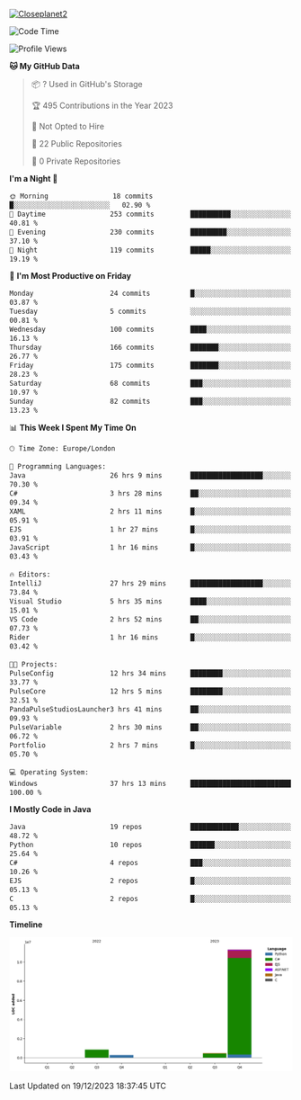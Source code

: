 [![Closeplanet2](https://github-readme-stats.vercel.app/api?username=Closeplanet2&show_icons=true&theme=tokyonight&count_private=true)]([https://github.com/Closeplanet2])

<!--START_SECTION:waka-->
![Code Time](http://img.shields.io/badge/Code%20Time-198%20hrs%206%20mins-blue)

![Profile Views](http://img.shields.io/badge/Profile%20Views-21-blue)

**🐱 My GitHub Data** 

> 📦 ? Used in GitHub's Storage 
 > 
> 🏆 495 Contributions in the Year 2023
 > 
> 🚫 Not Opted to Hire
 > 
> 📜 22 Public Repositories 
 > 
> 🔑 0 Private Repositories 
 > 
**I'm a Night 🦉** 

```text
🌞 Morning                18 commits          █░░░░░░░░░░░░░░░░░░░░░░░░   02.90 % 
🌆 Daytime                253 commits         ██████████░░░░░░░░░░░░░░░   40.81 % 
🌃 Evening                230 commits         █████████░░░░░░░░░░░░░░░░   37.10 % 
🌙 Night                  119 commits         █████░░░░░░░░░░░░░░░░░░░░   19.19 % 
```
📅 **I'm Most Productive on Friday** 

```text
Monday                   24 commits          █░░░░░░░░░░░░░░░░░░░░░░░░   03.87 % 
Tuesday                  5 commits           ░░░░░░░░░░░░░░░░░░░░░░░░░   00.81 % 
Wednesday                100 commits         ████░░░░░░░░░░░░░░░░░░░░░   16.13 % 
Thursday                 166 commits         ███████░░░░░░░░░░░░░░░░░░   26.77 % 
Friday                   175 commits         ███████░░░░░░░░░░░░░░░░░░   28.23 % 
Saturday                 68 commits          ███░░░░░░░░░░░░░░░░░░░░░░   10.97 % 
Sunday                   82 commits          ███░░░░░░░░░░░░░░░░░░░░░░   13.23 % 
```


📊 **This Week I Spent My Time On** 

```text
🕑︎ Time Zone: Europe/London

💬 Programming Languages: 
Java                     26 hrs 9 mins       ██████████████████░░░░░░░   70.30 % 
C#                       3 hrs 28 mins       ██░░░░░░░░░░░░░░░░░░░░░░░   09.34 % 
XAML                     2 hrs 11 mins       █░░░░░░░░░░░░░░░░░░░░░░░░   05.91 % 
EJS                      1 hr 27 mins        █░░░░░░░░░░░░░░░░░░░░░░░░   03.91 % 
JavaScript               1 hr 16 mins        █░░░░░░░░░░░░░░░░░░░░░░░░   03.43 % 

🔥 Editors: 
IntelliJ                 27 hrs 29 mins      ██████████████████░░░░░░░   73.84 % 
Visual Studio            5 hrs 35 mins       ████░░░░░░░░░░░░░░░░░░░░░   15.01 % 
VS Code                  2 hrs 52 mins       ██░░░░░░░░░░░░░░░░░░░░░░░   07.73 % 
Rider                    1 hr 16 mins        █░░░░░░░░░░░░░░░░░░░░░░░░   03.42 % 

🐱‍💻 Projects: 
PulseConfig              12 hrs 34 mins      ████████░░░░░░░░░░░░░░░░░   33.77 % 
PulseCore                12 hrs 5 mins       ████████░░░░░░░░░░░░░░░░░   32.51 % 
PandaPulseStudiosLauncher3 hrs 41 mins       ██░░░░░░░░░░░░░░░░░░░░░░░   09.93 % 
PulseVariable            2 hrs 30 mins       ██░░░░░░░░░░░░░░░░░░░░░░░   06.72 % 
Portfolio                2 hrs 7 mins        █░░░░░░░░░░░░░░░░░░░░░░░░   05.70 % 

💻 Operating System: 
Windows                  37 hrs 13 mins      █████████████████████████   100.00 % 
```

**I Mostly Code in Java** 

```text
Java                     19 repos            ████████████░░░░░░░░░░░░░   48.72 % 
Python                   10 repos            ██████░░░░░░░░░░░░░░░░░░░   25.64 % 
C#                       4 repos             ███░░░░░░░░░░░░░░░░░░░░░░   10.26 % 
EJS                      2 repos             █░░░░░░░░░░░░░░░░░░░░░░░░   05.13 % 
C                        2 repos             █░░░░░░░░░░░░░░░░░░░░░░░░   05.13 % 
```



**Timeline**

![Lines of Code chart](https://raw.githubusercontent.com/Closeplanet2/Closeplanet2/main/assets/bar_graph.png)


 Last Updated on 19/12/2023 18:37:45 UTC
<!--END_SECTION:waka-->
